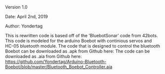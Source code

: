 Version 1.0

Date: April 2nd, 2019

Author: Yondertag


This is rewritten code is based off of the 'BluebotSonar' code from 42bots.
This code is modeled for the arduino Boebot with continious servos and 
HC-05 bluetooth module. The code that is designed to control the bluetooth Boebot
can be downloaded as .apk from Github here: 
The code can be downloaded as .aia from Github here: https://github.com/Yondertag/Arduino-Bluetooth-Boebot/blob/master/Bluetooth_Boebot_Controller.aia
